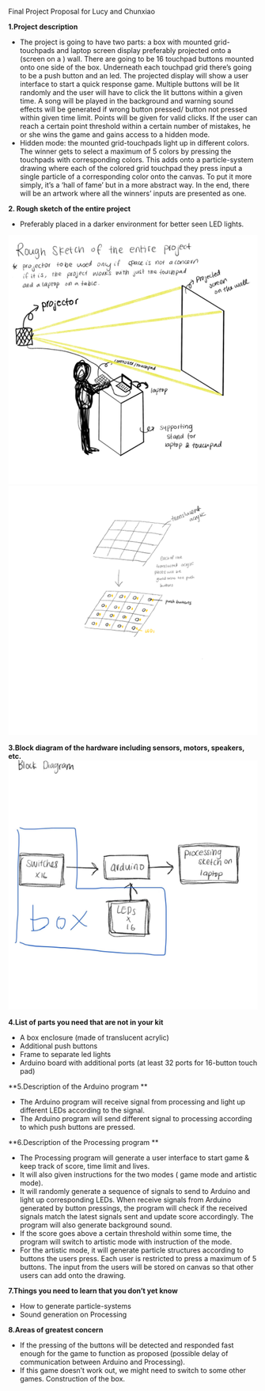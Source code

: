 Final Project Proposal for Lucy and Chunxiao

**1.Project description**
- The project is going to have two parts: a box with mounted grid-touchpads and laptop screen display preferably projected onto a (screen on a ) wall. There are going to be 16 touchpad buttons mounted onto one side of the box. Underneath each touchpad grid there’s going to be a push button and an led. The projected display will show a user interface to start a quick response game. Multiple buttons will be lit randomly and the user will have to click the lit buttons within a given time. A song will be played in the background and warning sound effects will be generated if wrong button pressed/ button not pressed within given time limit. Points will be given for valid clicks. If the user can reach a certain point threshold within a certain number of mistakes, he or she wins the game and gains access to a hidden mode.
- Hidden mode:  the mounted grid-touchpads light up in different colors. The winner gets to select a maximum of 5 colors by pressing the touchpads with corresponding colors. This adds onto a particle-system drawing where each of the colored grid touchpad they press input a single particle of a corresponding color onto the canvas. To put it more simply, it’s a ‘hall of fame’ but in a more abstract way. In the end, there will be an artwork where all the winners’ inputs are presented as one.

**2. Rough sketch of the entire project**

- Preferably placed in a darker environment for better seen LED lights.

![RoughSketch2](Sketch1.png)
![RoughSketch2](Sketch2.png)

**3.Block diagram of the hardware including sensors, motors, speakers, etc.**
![BlockDiagram](BlockDiagram.jpg)

**4.List of parts you need that are not in your kit**
- A box enclosure (made of translucent acrylic)
- Additional push buttons 
- Frame to separate led lights 
- Arduino board with additional ports (at least 32 ports for 16-button touch pad)

**5.Description of the Arduino program **
- The Arduino program will receive signal from processing and light up different LEDs according to the signal.
- The Arduino program will send different signal to processing according to which push buttons are pressed.

**6.Description of the Processing program **
- The Processing program will generate a user interface to start game & keep track of score, time limit and lives.
- It will also given instructions for the two modes ( game mode and artistic mode).
- It will randomly generate a sequence of signals to send to Arduino and light up corresponding LEDs. When receive signals from Arduino generated by button pressings, the program will check if the received signals match the latest signals sent and update score accordingly. The program will also generate background sound.
- If the score goes above a certain threshold within some time, the program will switch to artistic mode with instruction of the mode.
- For the artistic mode, it will generate particle structures according to buttons the users press. Each user is restricted to press a maximum of  5 buttons. The input from the users will be stored on canvas so that other users can add onto the drawing.

**7.Things you need to learn that you don’t yet know**
- How to generate particle-systems
- Sound generation on Processing

**8.Areas of greatest concern**
- If the pressing of the buttons will be detected and responded fast enough for the game to function as proposed (possible delay of communication between Arduino and Processing).
- If this game doesn’t work out, we might need to switch to some other games.
Construction of the box.

